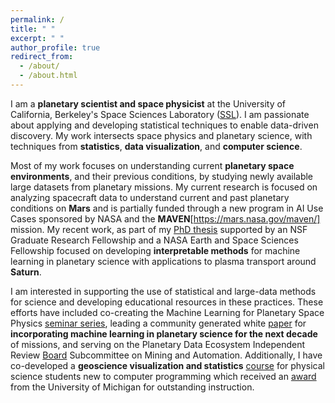 ```yaml
---
permalink: /
title: " "
excerpt: " "
author_profile: true
redirect_from: 
  - /about/
  - /about.html
---
```


I am a **planetary scientist and space physicist** at the University of California, Berkeley's Space Sciences Laboratory ([SSL](https://www.ssl.berkeley.edu/)). I am passionate about applying and developing statistical techniques to enable data-driven discovery. My work intersects space physics and planetary science, with techniques from **statistics**, **data visualization**, and **computer science**. 

Most of my work focuses on understanding current **planetary space environments**, and their previous conditions, by studying newly available large datasets from  planetary missions. My current research is focused on analyzing spacecraft data to understand current and past planetary conditions on **Mars** and is partially funded through a new program in AI Use Cases sponsored by NASA and the **MAVEN**[https://mars.nasa.gov/maven/] mission. My recent work, as part of my [PhD thesis](https://deepblue.lib.umich.edu/handle/2027.42/155251) supported by an NSF Graduate Research Fellowship and a NASA Earth and Space Sciences Fellowship focused on developing **interpretable methods** for machine learning in planetary science with applications to plasma transport around **Saturn**. 

I am interested in supporting the use of statistical and large-data methods for science and developing educational resources in these practices. These efforts have included co-creating the Machine Learning for Planetary Space Physics [seminar series](https://ml4psp.github.io/), leading a community generated white [paper](https://arxiv.org/abs/2007.15129) for **incorporating machine learning in planetary science for the next decade** of missions, and serving on the Planetary Data Ecosystem Independent Review [Board](https://www.nasa.gov/feature/nasa-establishes-board-to-review-planetary-data-ecosystem/) Subcommittee on Mining and Automation. Additionally, I have co-developed a **geoscience visualization and statistics** [course](https://github.com/abbyazari/data_vis_statistics_geosciences) for physical science students new to computer programming which received an [award](https://crlte.engin.umich.edu/towner-prize-winners/abigail-azari/) from the University of Michigan for outstanding instruction. 













